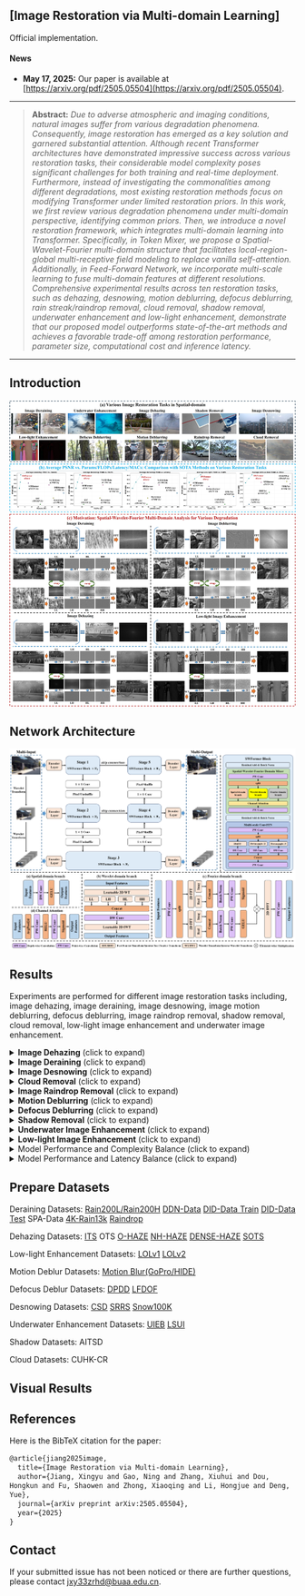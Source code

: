 ## [Image Restoration via Multi-domain Learning]
 Official implementation.
 
#### News
- **May 17, 2025:** Our paper is available at [https://arxiv.org/pdf/2505.05504](https://arxiv.org/pdf/2505.05504).


<hr />

> **Abstract:** *Due to adverse atmospheric and imaging conditions, natural images suffer from various degradation phenomena. Consequently, image restoration has emerged as a key solution and garnered substantial attention. Although recent Transformer architectures have demonstrated impressive success across various restoration tasks, their considerable model complexity poses significant challenges for both training and real-time deployment. Furthermore, instead of investigating the commonalities among different degradations, most existing restoration methods focus on modifying Transformer under limited restoration priors. In this work, we first review various degradation phenomena under multi-domain perspective, identifying common priors. Then, we introduce a novel restoration framework, which integrates multi-domain learning into Transformer. Specifically, in Token Mixer, we propose a Spatial-Wavelet-Fourier multi-domain structure that facilitates local-region-global multi-receptive field modeling to replace vanilla self-attention. Additionally, in Feed-Forward Network, we incorporate multi-scale learning to fuse multi-domain features at different resolutions. Comprehensive experimental results across ten restoration tasks, such as dehazing, desnowing, motion deblurring, defocus deblurring, rain streak/raindrop removal, cloud removal, shadow removal, underwater enhancement and low-light enhancement, demonstrate that our proposed model outperforms state-of-the-art methods and achieves a favorable trade-off among restoration performance, parameter size, computational cost and inference latency.* 
<hr />

## Introduction
<p align='center'>
<img src = "image/intro_new.jpg"> 

## Network Architecture
<p align='center'>
<img src = "image/method.png"> 


## Results
Experiments are performed for different image restoration tasks including, image dehazing, image deraining, image desnowing, image motion deblurring, defocus deblurring, image raindrop removal, shadow removal, cloud removal, low-light image enhancement and underwater image enhancement. 

<details>
<summary><strong>Image Dehazing</strong> (click to expand) </summary>
<p align='center'>
<img src = "image/haze_results.jpg"> 
</details>

<details>
<summary><strong>Image Deraining</strong> (click to expand) </summary>
<p align='center'>
<img src = "image/deraining_results.jpg"> 
</details>

<details>
<summary><strong>Image Desnowing</strong> (click to expand) </summary>
<p align='center'>
<img src = "image/desnow_results.jpg"> 
</details>

<details>
<summary><strong>Cloud Removal</strong> (click to expand) </summary>
<p align='center'>
<img src = "image/cloud_results.jpg"> 
</details>

<details>
<summary><strong>Image Raindrop Removal</strong> (click to expand) </summary>
<p align='center'>
<img src = "image/raindrop_results.jpg"> 
</details>

<details>
<summary><strong>Motion Deblurring</strong> (click to expand) </summary>
<p align="center">
<img src = "image/motion_blur_results.jpg" >
</details>

<details>
<summary><strong>Defocus Deblurring</strong> (click to expand) </summary>
<p align="center">
<img src = "image/defocus_blur_results.jpg"> 
</details>


<details>
<summary><strong>Shadow Removal</strong> (click to expand) </summary>
<p align="center">
<img src = "image/shadow_results.jpg"> 
</details>

<details>
<summary><strong>Underwater Image Enhancement</strong> (click to expand) </summary>
<p align="center">
<img src = "image/underwater_results.jpg"> 
</details>

<details>
<summary><strong>Low-light Image Enhancement</strong> (click to expand) </summary>
<p align="center">
<img src = "image/lowlight_results.jpg"> 
</details>

<details>
<summary><strong></strong>Model Performance and Complexity Balance (click to expand) </summary>
<p align="center">
<img src = "image/efficiency_compare.jpg"> 
</details>

<details>
<summary><strong></strong>Model Performance and Latency Balance (click to expand) </summary>
<p align="center">
<img src = "image/latency_compare.jpg"> 
</details>

## Prepare Datasets

Deraining Datasets: <a href="https://pan.baidu.com/s/1OCaSuwQRgkpm3kU55Hef0Q?pwd=sakm">Rain200L/Rain200H</a> <a href="https://pan.baidu.com/s/1zknuXnv5MR6yhS0I8u2uZg?pwd=h8vv">DDN-Data</a> <a href="https://pan.baidu.com/s/1RsDzu_lS-l2_FxdUnBarOQ?pwd=vxgq">DID-Data Train</a> <a href="https://pan.baidu.com/s/1sJUb6iwxAWOcoBBLn0iuUA?pwd=6bpj">DID-Data Test</a> SPA-Data <a href="https://pan.baidu.com/s/1X9itrS6BRlMp8d_Da8X12Q?pwd=61xr">4K-Rain13k</a> <a href="https://pan.baidu.com/s/1zztcAht2aQje4hHcDnGynQ?pwd=2y7d">Raindrop</a>

Dehazing Datasets: <a href="https://pan.baidu.com/s/11Pfl227viFijuw8jmAGcJw?pwd=m82m">ITS</a> OTS <a href="https://pan.baidu.com/s/1e8OG6aNgFSm9SHYQ2pvyuA?pwd=7xwn">O-HAZE</a> <a href="https://pan.baidu.com/s/1seuSmqRUAgC5zGXS9xtxPw?pwd=nyyt">NH-HAZE</a> <a href="https://pan.baidu.com/s/1hjysGvoVatWaY_FrmWeLmQ?pwd=xfu4">DENSE-HAZE</a> <a href="https://pan.baidu.com/s/1mcULooUYzGBRgqaEGFLQ0Q?pwd=779y">SOTS</a> 

Low-light Enhancement Datasets: <a href="https://pan.baidu.com/s/1ZF4zAN7TVrj2wXLH9SdbNA?pwd=9cph">LOLv1</a> <a href="https://pan.baidu.com/s/1qmwGK2MT1rRZqsiChQi7AA?pwd=ujep">LOLv2</a> 

Motion Deblur Datasets: <a href="https://pan.baidu.com/s/1ANXeNVc-sySlqgpOSaq9vQ?pwd=c5jc">Motion Blur(GoPro/HIDE)</a>

Defocus Deblur Datasets: <a href="https://pan.baidu.com/s/1x1PPGvtmPpsxLBZtsT0cMA?pwd=ttj8">DPDD</a> <a href="https://pan.baidu.com/s/1IWBMWmAXEqDqLEzMSqPwBQ?pwd=mpif">LFDOF</a>

Desnowing Datasets: <a href="https://pan.baidu.com/s/1iUC3Y5Wn_rpy4P48x5hpVQ?pwd=352s">CSD</a> <a href="https://pan.baidu.com/s/14bGq_pvpUXv1k1wWJqZs4g?pwd=vcda">SRRS</a> <a href="https://pan.baidu.com/s/1TjR1VIn6MIqAD7UjguAmqg?pwd=4wi3">Snow100K</a> 

Underwater Enhancement Datasets: <a href="https://pan.baidu.com/s/1V2tSOFkUmPIVPCAgxu5dBA?pwd=r6tf">UIEB</a> <a href="https://pan.baidu.com/s/1R_vzgn927IEu0vUAubWI-w?pwd=w3u7">LSUI</a>

Shadow Datasets: AITSD

Cloud Datasets: CUHK-CR

## Visual Results

## References

Here is the BibTeX citation for the paper:

    @article{jiang2025image,
      title={Image Restoration via Multi-domain Learning},
      author={Jiang, Xingyu and Gao, Ning and Zhang, Xiuhui and Dou, Hongkun and Fu, Shaowen and Zhong, Xiaoqing and Li, Hongjue and Deng, Yue},
      journal={arXiv preprint arXiv:2505.05504},
      year={2025}
    }

## Contact

If your submitted issue has not been noticed or there are further questions, please contact jxy33zrhd@buaa.edu.cn.
